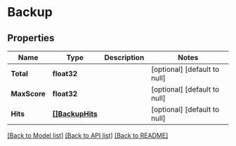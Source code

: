 # Backup

## Properties
Name | Type | Description | Notes
------------ | ------------- | ------------- | -------------
**Total** | **float32** |  | [optional] [default to null]
**MaxScore** | **float32** |  | [optional] [default to null]
**Hits** | [**[]BackupHits**](Backup_hits.md) |  | [optional] [default to null]

[[Back to Model list]](../README.md#documentation-for-models) [[Back to API list]](../README.md#documentation-for-api-endpoints) [[Back to README]](../README.md)


